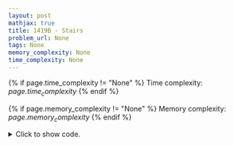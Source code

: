 ```yaml
---
layout: post
mathjax: true
title: 1419B - Stairs
problem_url: None
tags: None
memory_complexity: None
time_complexity: None
---
```




{% if page.time_complexity != "None" %}
Time complexity: ${{ page.time_complexity }}$
{% endif %}

{% if page.memory_complexity != "None" %}
Memory complexity: ${{ page.memory_complexity }}$
{% endif %}

<details>
<summary>
<p style="display:inline">Click to show code.</p>
</summary>
```cpp
{% raw %}
using namespace std;
using ll = unsigned long long;
using ii = pair<int, int>;
using vi = vector<int>;
using predicate = function<bool(ll)>;
ll x;
ll sq(ll n) { return (n * (n + 1)) / 2; }
int bs(ll l, ll r, predicate p)
{
    while (l < r)
    {
        ll m = l + (r - l + 1) / 2;
        if (p(m))
            l = m;
        else
            r = m - 1;
    }
    return l;
}
int main(void)
{
    int t;
    cin >> t;
    while (t--)
    {
        cin >> x;
        ll y = 2, ans = 0;
        while (sq(y - 1) <= x)
        {
            ans += 1;
            x -= sq(y - 1);
            y <<= 1;
        }
        cout << ans << endl;
    }
    return 0;
}

{% endraw %}
```
</details>

